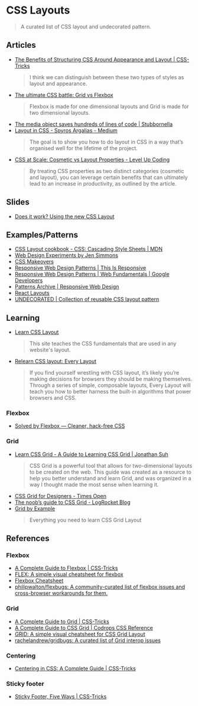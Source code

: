 # CSS Layouts

> A curated list of CSS layout and undecorated pattern.


## Articles

- [The Benefits of Structuring CSS Around Appearance and Layout | CSS-Tricks](https://css-tricks.com/the-benefits-of-structuring-css-around-appearance-and-layout/)
  > I think we can distinguish between these two types of styles as layout and appearance.
- [The ultimate CSS battle: Grid vs Flexbox](https://hackernoon.com/the-ultimate-css-battle-grid-vs-flexbox-d40da0449faf)
  > Flexbox is made for one dimensional layouts and Grid is made for two dimensional layouts.
- [The media object saves hundreds of lines of code | Stubbornella](http://www.stubbornella.org/content/2010/06/25/the-media-object-saves-hundreds-of-lines-of-code/)
- [Layout in CSS - Spyros Argalias - Medium](https://medium.com/@sargalias/layout-in-css-634c3ca3dcff)
  > The goal is to show you how to do layout in CSS in a way that’s organised well for the lifetime of the project. 
- [CSS at Scale: Cosmetic vs Layout Properties - Level Up Coding](https://levelup.gitconnected.com/css-at-scale-cosmetic-vs-layout-properties-a1c8acc875d7)
  > By treating CSS properties as two distinct categories (cosmetic and layout), you can leverage certain benefits that can ultimately lead to an increase in productivity, as outlined by the article.


## Slides

- [Does it work? Using the new CSS Layout](https://noti.st/rachelandrew/lDqTZ7)


## Examples/Patterns

- [CSS Layout cookbook - CSS: Cascading Style Sheets | MDN](https://developer.mozilla.org/en-US/docs/Web/CSS/Layout_cookbook)
- [Web Design Experiments by Jen Simmons](https://labs.jensimmons.com/)
- [CSS Makeovers](https://www.cssmakeovers.com/)
- [Responsive Web Design Patterns | This Is Responsive](http://bradfrost.github.io/this-is-responsive/patterns.html)
- [Responsive Web Design Patterns  |  Web Fundamentals  |  Google Developers](https://developers.google.com/web/fundamentals/design-and-ux/responsive/patterns)
- [Patterns Archive | Responsive Web Design](https://responsivedesign.is/patterns/)
- [React Layouts](https://react-layouts.netlify.com/)
- [UNDECORATED | Collection of reusable CSS layout pattern](https://makotot.github.io/undecorated/)


## Learning

- [Learn CSS Layout](https://learnlayout.com/)
  > This site teaches the CSS fundamentals that are used in any website's layout.
- [Relearn CSS layout: Every Layout](https://every-layout.dev/)
  > If you find yourself wrestling with CSS layout, it’s likely you’re making decisions for browsers they should be making themselves. Through a series of simple, composable layouts, Every Layout will teach you how to better harness the built-in algorithms that power browsers and CSS.

### Flexbox

- [Solved by Flexbox — Cleaner, hack-free CSS](https://philipwalton.github.io/solved-by-flexbox/)

### Grid

- [Learn CSS Grid - A Guide to Learning CSS Grid | Jonathan Suh](https://learncssgrid.com/)
  > CSS Grid is a powerful tool that allows for two-dimensional layouts to be created on the web. This guide was created as a resource to help you better understand and learn Grid, and was organized in a way I thought made the most sense when learning it.
- [CSS Grid for Designers - Times Open](https://open.nytimes.com/css-grid-for-designers-f74a883b98f5)
- [The noob’s guide to CSS Grid - LogRocket Blog](https://blog.logrocket.com/the-simpletons-guide-to-css-grid-1767565b3cf7/)
- [Grid by Example](https://gridbyexample.com/)
  > Everything you need to learn CSS Grid Layout


## References

### Flexbox

- [A Complete Guide to Flexbox | CSS-Tricks](https://css-tricks.com/snippets/css/a-guide-to-flexbox/)
- [FLEX: A simple visual cheatsheet for flexbox](http://flexbox.malven.co/)
- [Flexbox Cheatsheet](https://yoksel.github.io/flex-cheatsheet/)
- [philipwalton/flexbugs: A community-curated list of flexbox issues and cross-browser workarounds for them.](https://github.com/philipwalton/flexbugs)

### Grid

- [A Complete Guide to Grid | CSS-Tricks](https://css-tricks.com/snippets/css/complete-guide-grid/)
- [A Complete Guide to CSS Grid | Codrops CSS Reference](https://tympanus.net/codrops/css_reference/grid/)
- [GRID: A simple visual cheatsheet for CSS Grid Layout](http://grid.malven.co/)
- [rachelandrew/gridbugs: A curated list of Grid interop issues](https://github.com/rachelandrew/gridbugs)

### Centering

- [Centering in CSS: A Complete Guide | CSS-Tricks](https://css-tricks.com/centering-css-complete-guide/)


### Sticky footer

- [Sticky Footer, Five Ways | CSS-Tricks](https://css-tricks.com/couple-takes-sticky-footer/)
